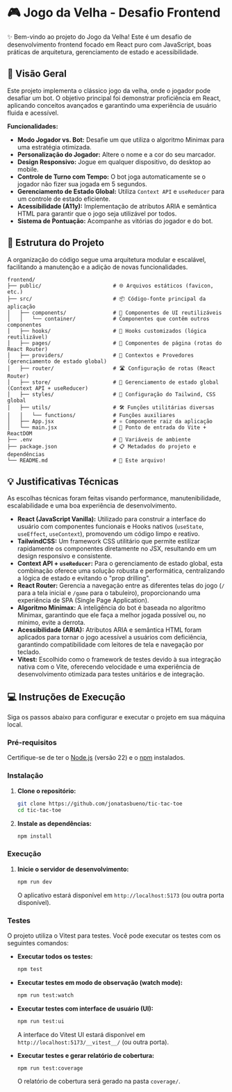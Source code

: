 # 🎮 Jogo da Velha - Desafio Frontend

✨ Bem-vindo ao projeto do Jogo da Velha! Este é um desafio de desenvolvimento frontend focado em React puro com JavaScript, boas práticas de arquitetura, gerenciamento de estado e acessibilidade.

## 🚀 Visão Geral

Este projeto implementa o clássico jogo da velha, onde o jogador pode desafiar um bot. O objetivo principal foi demonstrar proficiência em React, aplicando conceitos avançados e garantindo uma experiência de usuário fluida e acessível.

**Funcionalidades:**
*   **Modo Jogador vs. Bot:** Desafie um que utiliza o algoritmo Minimax para uma estratégia otimizada.
*   **Personalização do Jogador:** Altere o nome e a cor do seu marcador.
*   **Design Responsivo:** Jogue em qualquer dispositivo, do desktop ao mobile.
*   **Controle de Turno com Tempo:** O bot joga automaticamente se o jogador não fizer sua jogada em 5 segundos.
*   **Gerenciamento de Estado Global:** Utiliza `Context API` e `useReducer` para um controle de estado eficiente.
*   **Acessibilidade (A11y):** Implementação de atributos ARIA e semântica HTML para garantir que o jogo seja utilizável por todos.
*   **Sistema de Pontuação:** Acompanhe as vitórias do jogador e do bot.

## 📁 Estrutura do Projeto

A organização do código segue uma arquitetura modular e escalável, facilitando a manutenção e a adição de novas funcionalidades.

```
frontend/
├── public/                       # 🌐 Arquivos estáticos (favicon, etc.)
├── src/                          # 📦 Código-fonte principal da aplicação
│   ├── components/               # 🧩 Componentes de UI reutilizáveis
│   │   └── container/            # Componentes que contêm outros componentes
│   ├── hooks/                    # 🎣 Hooks customizados (lógica reutilizável)
│   ├── pages/                    # 📄 Componentes de página (rotas do React Router)
│   ├── providers/                # 🤝 Contextos e Provedores (gerenciamento de estado global)
│   ├── router/                   # 🛣️ Configuração de rotas (React Router)
│   ├── store/                    # 💾 Gerenciamento de estado global (Context API + useReducer)
│   ├── styles/                   # 🎨 Configuração do Tailwind, CSS global
│   ├── utils/                    # 🛠️ Funções utilitárias diversas
│   │   └── functions/            # Funções auxiliares
│   ├── App.jsx                   # ⚛️ Componente raiz da aplicação
│   └── main.jsx                  # 🚀 Ponto de entrada do Vite + ReactDOM
├── .env                          # 🔑 Variáveis de ambiente
├── package.json                  # 📋 Metadados do projeto e dependências
└── README.md                     # 📄 Este arquivo!
```

## 💡 Justificativas Técnicas

As escolhas técnicas foram feitas visando performance, manutenibilidade, escalabilidade e uma boa experiência de desenvolvimento.

*   **React (JavaScript Vanilla):** Utilizado para construir a interface do usuário com componentes funcionais e Hooks nativos (`useState`, `useEffect`, `useContext`), promovendo um código limpo e reativo.
*   **TailwindCSS:** Um framework CSS utilitário que permite estilizar rapidamente os componentes diretamente no JSX, resultando em um design responsivo e consistente.
*   **Context API + `useReducer`:** Para o gerenciamento de estado global, esta combinação oferece uma solução robusta e performática, centralizando a lógica de estado e evitando o "prop drilling".
*   **React Router:** Gerencia a navegação entre as diferentes telas do jogo (`/` para a tela inicial e `/game` para o tabuleiro), proporcionando uma experiência de SPA (Single Page Application).
*   **Algoritmo Minimax:** A inteligência do bot é baseada no algoritmo Minimax, garantindo que ele faça a melhor jogada possível ou, no mínimo, evite a derrota.
*   **Acessibilidade (ARIA):** Atributos ARIA e semântica HTML foram aplicados para tornar o jogo acessível a usuários com deficiência, garantindo compatibilidade com leitores de tela e navegação por teclado.
*   **Vitest:** Escolhido como o framework de testes devido à sua integração nativa com o Vite, oferecendo velocidade e uma experiência de desenvolvimento otimizada para testes unitários e de integração.

## 💻 Instruções de Execução

Siga os passos abaixo para configurar e executar o projeto em sua máquina local.

### Pré-requisitos

Certifique-se de ter o [Node.js](https://nodejs.org/en/) (versão 22) e o [npm](https://www.npmjs.com/) instalados.

### Instalação

1.  **Clone o repositório:**
    ```bash
    git clone https://github.com/jonatasbueno/tic-tac-toe
    cd tic-tac-toe
    ```
2.  **Instale as dependências:**
    ```bash
    npm install
    ```

### Execução

1.  **Inicie o servidor de desenvolvimento:**
    ```bash
    npm run dev
    ```
    O aplicativo estará disponível em `http://localhost:5173` (ou outra porta disponível).

### Testes

O projeto utiliza o Vitest para testes. Você pode executar os testes com os seguintes comandos:

*   **Executar todos os testes:**
    ```bash
    npm test
    ```
*   **Executar testes em modo de observação (watch mode):**
    ```bash
    npm run test:watch
    ```
*   **Executar testes com interface de usuário (UI):**
    ```bash
    npm run test:ui
    ```
    A interface do Vitest UI estará disponível em `http://localhost:5173/__vitest__/` (ou outra porta).

*   **Executar testes e gerar relatório de cobertura:**
    ```bash
    npm run test:coverage
    ```
    O relatório de cobertura será gerado na pasta `coverage/`.